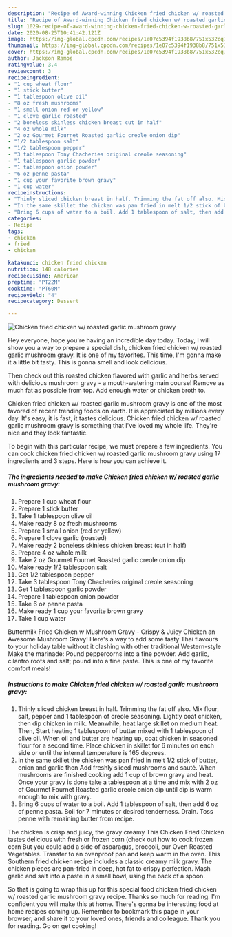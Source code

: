 ```yaml
---
description: "Recipe of Award-winning Chicken fried chicken w/ roasted garlic mushroom gravy"
title: "Recipe of Award-winning Chicken fried chicken w/ roasted garlic mushroom gravy"
slug: 1029-recipe-of-award-winning-chicken-fried-chicken-w-roasted-garlic-mushroom-gravy
date: 2020-08-25T10:41:42.121Z
image: https://img-global.cpcdn.com/recipes/1e07c5394f1938b8/751x532cq70/chicken-fried-chicken-w-roasted-garlic-mushroom-gravy-recipe-main-photo.jpg
thumbnail: https://img-global.cpcdn.com/recipes/1e07c5394f1938b8/751x532cq70/chicken-fried-chicken-w-roasted-garlic-mushroom-gravy-recipe-main-photo.jpg
cover: https://img-global.cpcdn.com/recipes/1e07c5394f1938b8/751x532cq70/chicken-fried-chicken-w-roasted-garlic-mushroom-gravy-recipe-main-photo.jpg
author: Jackson Ramos
ratingvalue: 3.4
reviewcount: 3
recipeingredient:
- "1 cup wheat flour"
- "1 stick butter"
- "1 tablespoon olive oil"
- "8 oz fresh mushrooms"
- "1 small onion red or yellow"
- "1 clove garlic roasted"
- "2 boneless skinless chicken breast cut in half"
- "4 oz whole milk"
- "2 oz Gourmet Fournet Roasted garlic creole onion dip"
- "1/2 tablespoon salt"
- "1/2 tablespoon pepper"
- "3 tablespoon Tony Chacheries original creole seasoning"
- "1 tablespoon garlic powder"
- "1 tablespoon onion powder"
- "6 oz penne pasta"
- "1 cup your favorite brown gravy"
- "1 cup water"
recipeinstructions:
- "Thinly sliced chicken breast in half. Trimming the fat off also. Mix flour, salt, pepper and 1 tablespoon of creole seasoning. Lightly coat chicken, then dip chicken in milk. Meanwhile, heat large skillet on medium heat. Then, Start heating 1 tablespoon of butter mixed with 1 tablespoon of olive oil. When oil and butter are heating up, coat chicken in seasoned flour for a second time. Place chicken in skillet for 6 minutes on each side or until the internal temperature is 165 degrees."
- "In the same skillet the chicken was pan fried in melt 1/2 stick of butter, onion and garlic then Add freshly sliced mushrooms and sauté. When mushrooms are finished cooking add 1 cup of brown gravy and heat. Once your gravy is done take a tablespoon at a time and mix with 2 oz of Gourmet Fournet Roasted garlic creole onion dip until dip is warm enough to mix with gravy."
- "Bring 6 cups of water to a boil. Add 1 tablespoon of salt, then add 6 oz of penne pasta. Boil for 7 minutes or desired tenderness. Drain. Toss penne with remaining butter from recipe."
categories:
- Recipe
tags:
- chicken
- fried
- chicken

katakunci: chicken fried chicken 
nutrition: 148 calories
recipecuisine: American
preptime: "PT22M"
cooktime: "PT60M"
recipeyield: "4"
recipecategory: Dessert

---
```



![Chicken fried chicken w/ roasted garlic mushroom gravy](https://img-global.cpcdn.com/recipes/1e07c5394f1938b8/751x532cq70/chicken-fried-chicken-w-roasted-garlic-mushroom-gravy-recipe-main-photo.jpg)

Hey everyone, hope you're having an incredible day today. Today, I will show you a way to prepare a special dish, chicken fried chicken w/ roasted garlic mushroom gravy. It is one of my favorites. This time, I'm gonna make it a little bit tasty. This is gonna smell and look delicious.

Then check out this roasted chicken flavored with garlic and herbs served with delicious mushroom gravy - a mouth-watering main course! Remove as much fat as possible from top. Add enough water or chicken broth to.

Chicken fried chicken w/ roasted garlic mushroom gravy is one of the most favored of recent trending foods on earth. It is appreciated by millions every day. It's easy, it is fast, it tastes delicious. Chicken fried chicken w/ roasted garlic mushroom gravy is something that I've loved my whole life. They're nice and they look fantastic.


To begin with this particular recipe, we must prepare a few ingredients. You can cook chicken fried chicken w/ roasted garlic mushroom gravy using 17 ingredients and 3 steps. Here is how you can achieve it.

<!--inarticleads1-->

##### The ingredients needed to make Chicken fried chicken w/ roasted garlic mushroom gravy:

1. Prepare 1 cup wheat flour
1. Prepare 1 stick butter
1. Take 1 tablespoon olive oil
1. Make ready 8 oz fresh mushrooms
1. Prepare 1 small onion (red or yellow)
1. Prepare 1 clove garlic (roasted)
1. Make ready 2 boneless skinless chicken breast (cut in half)
1. Prepare 4 oz whole milk
1. Take 2 oz Gourmet Fournet Roasted garlic creole onion dip
1. Make ready 1/2 tablespoon salt
1. Get 1/2 tablespoon pepper
1. Take 3 tablespoon Tony Chacheries original creole seasoning
1. Get 1 tablespoon garlic powder
1. Prepare 1 tablespoon onion powder
1. Take 6 oz penne pasta
1. Make ready 1 cup your favorite brown gravy
1. Take 1 cup water


Buttermilk Fried Chicken w Mushroom Gravy - Crispy &amp; Juicy Chicken an Awesome Mushroom Gravy! Here&#39;s a way to add some tasty Thai flavours to your holiday table without it clashing with other traditional Western-style Make the marinade: Pound peppercorns into a fine powder. Add garlic, cilantro roots and salt; pound into a fine paste. This is one of my favorite comfort meals! 

<!--inarticleads2-->

##### Instructions to make Chicken fried chicken w/ roasted garlic mushroom gravy:

1. Thinly sliced chicken breast in half. Trimming the fat off also. Mix flour, salt, pepper and 1 tablespoon of creole seasoning. Lightly coat chicken, then dip chicken in milk. Meanwhile, heat large skillet on medium heat. Then, Start heating 1 tablespoon of butter mixed with 1 tablespoon of olive oil. When oil and butter are heating up, coat chicken in seasoned flour for a second time. Place chicken in skillet for 6 minutes on each side or until the internal temperature is 165 degrees.
1. In the same skillet the chicken was pan fried in melt 1/2 stick of butter, onion and garlic then Add freshly sliced mushrooms and sauté. When mushrooms are finished cooking add 1 cup of brown gravy and heat. Once your gravy is done take a tablespoon at a time and mix with 2 oz of Gourmet Fournet Roasted garlic creole onion dip until dip is warm enough to mix with gravy.
1. Bring 6 cups of water to a boil. Add 1 tablespoon of salt, then add 6 oz of penne pasta. Boil for 7 minutes or desired tenderness. Drain. Toss penne with remaining butter from recipe.


The chicken is crisp and juicy, the gravy creamy This Chicken Fried Chicken tastes delicious with fresh or frozen corn (check out how to cook frozen corn But you could add a side of asparagus, broccoli, our Oven Roasted Vegetables. Transfer to an ovenproof pan and keep warm in the oven. This Southern fried chicken recipe includes a classic creamy milk gravy. The chicken pieces are pan-fried in deep, hot fat to crispy perfection. Mash garlic and salt into a paste in a small bowl, using the back of a spoon. 

So that is going to wrap this up for this special food chicken fried chicken w/ roasted garlic mushroom gravy recipe. Thanks so much for reading. I'm confident you will make this at home. There's gonna be interesting food at home recipes coming up. Remember to bookmark this page in your browser, and share it to your loved ones, friends and colleague. Thank you for reading. Go on get cooking!
